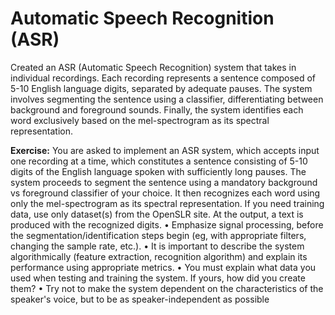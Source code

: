 # Automatic Speech Recognition (ASR)
Created an ASR (Automatic Speech Recognition) system that takes in individual recordings. Each recording represents a sentence composed of 5-10 English language digits, separated by adequate pauses. The system involves segmenting the sentence using a classifier, differentiating between background and foreground sounds. Finally, the system identifies each word exclusively based on the mel-spectrogram as its spectral representation.

**Exercise:**
You are asked to implement an ASR system, which accepts input one recording at a time, which constitutes a sentence consisting of 5-10 digits of the English language spoken with sufficiently long pauses.
The system proceeds to segment the sentence using a mandatory background vs foreground classifier of your choice.
It then recognizes each word using only the mel-spectrogram as its spectral representation. If you need training data, use only dataset(s) from the OpenSLR site.
At the output, a text is produced with the recognized digits. 
• Emphasize signal processing, before the segmentation/identification steps begin (eg, with appropriate filters, changing the sample rate, etc.). 
• It is important to describe the system algorithmically (feature extraction, recognition algorithm) and explain its performance using appropriate metrics. 
• You must explain what data you used when testing and training the system. If yours, how did you create them?
• Try not to make the system dependent on the characteristics of the speaker's voice, but to be as speaker-independent as possible
